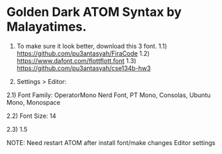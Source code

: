 # Golden Dark ATOM Syntax by Malayatimes.

1. To make sure it look better, download this 3 font.
   1.1) https://github.com/pu3antasyah/FiraCode
   1.2) https://www.dafont.com/flottflott.font
   1.3) https://github.com/pu3antasyah/cse134b-hw3

2. Settings > Editor:

  2.1) Font Family: OperatorMono Nerd Font, PT Mono, Consolas, Ubuntu Mono, Monospace

  2.2) Font Size: 14

  2.3) 1.5


NOTE: Need restart ATOM after install font/make changes Editor settings

